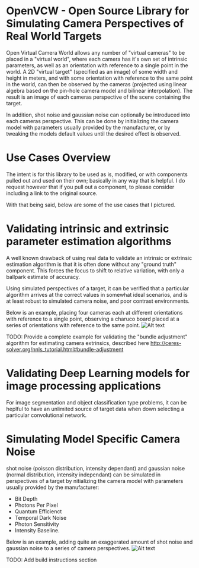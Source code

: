 # OpenVCW - Open Source Library for Simulating Camera Perspectives of Real World Targets
Open Virtual Camera World allows any number of "virtual cameras" to be placed in a "virtual world", where each camera has it's own set of intrinsic parameters, as well as an orientation with reference to a single point in the world. A 2D "virtual target" (specified as an image) of some width and height in meters, and with some orientation with reference to the same point in the world, can then be observed by the cameras (projected using linear algebra based on the pin-hole camera model and bilinear interpolation). The result is an image of each cameras perspective of the scene containing the target. 

In addition, shot noise and gaussian noise can optionally be introduced into each cameras perspective. This can be done by initializing the camera model with parameters usually provided by the manufacturer, or by tweaking the models default values until the desired effect is observed.

# Use Cases Overview

The intent is for this library to be used as is, modified, or with components pulled out and used on their own; basically in any way that is helpful. I do request however that if you pull out a component, to please consider including a link to the original source.

With that being said, below are some of the use cases that I pictured.

# Validating intrinsic and extrinsic parameter estimation algorithms 
A well known drawback of using real data to validate an intrinsic or extrinsic estimation algorithm is that it is often done without any "ground truth" component. This forces the focus to shift to relative variation, with only a ballpark estimate of accuracy. 

Using simulated perspectives of a target, it can be verified that a particular algorithm arrives at the correct values in somewhat ideal scenarios, and is at least robust to simulated camera noise, and poor contrast environments.

Below is an example, placing four cameras each at different orientations with reference to a single point, observing a charuco board placed at a series of orientations with reference to the same point.
![Alt text](/Vcw.Sandbox/resources/CameraPerspectives.gif?raw=true "Charuco poses over time")

TODO: 
Provide a complete example for validating the "bundle adjustment" algorithm for estimating camera extrinsics, described here http://ceres-solver.org/nnls_tutorial.html#bundle-adjustment

# Validating Deep Learning models for image processing applications
For image segmentation and object classification type problems, it can be heplful to have an unlimited source of target data when down selecting a particular convolutional network.

# Simulating Model Specific Camera Noise
shot noise (poisson distribution, intensity dependant) and gaussian noise (normal distribution, intensity independant) can be simulated in perspectives of a target by nitializing the camera model with parameters usually provided by the manufacturer:

* Bit Depth
* Photons Per Pixel
* Quantum Efficienct
* Temporal Dark Noise
* Photon Sensitivity
* Intensity Baseline.


Below is an example, adding quite an exaggerated amount of shot noise and gaussian noise to a series of camera perspectives.
![Alt text](/Vcw.Sandbox/resources/WhistlersMother.gif?raw=true "Whistlers Mother")

TODO: Add build instructions section
